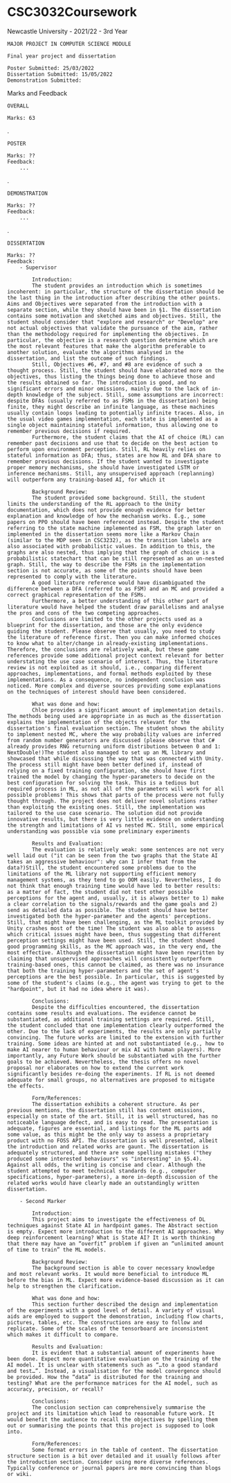 # CSC3032Coursework
Newcastle University - 2021/22 - 3rd Year

	MAJOR PROJECT IN COMPUTER SCIENCE MODULE

	Final year project and dissertation

	Poster Submitted: 25/03/2022
	Dissertation Submitted: 15/05/2022
	Demonstration Submitted: 
	
Marks and Feedback

	OVERALL
	
	Marks: 63
		
.	

	POSTER
	
	Marks: ??
	Feedback: 
		... 
.

	DEMONSTRATION
	
	Marks: ??
	Feedback: 
		...

.

	DISSERTATION 
	
	Marks: ??
	Feedback:
		- Supervisor
			
			Introduction:
			The student provides an introduction which is sometimes incoherent: in particular, the structure of the dissertation should be the last thing in the introduction after describing the other points. Aims and Objectives were separated from the introduction with a separate section, while they should have been in §1. The dissertation contains some motivation and sketched aims and objectives. Still, the student should consider that "explore and research" or "Develop" are not actual objectives that validate the pursuance of the aim, rather than the methodology required for implementing the objectives. In particular, the objective is a research question determine which are the most relevant features that make the algorithm preferable to another solution, evaluate the algorithms analysed in the dissertation, and list the outcome of such findings.
			Still, Objectives #6, #7, and #8 are evidence of such a thought process. Still, the student should have elaborated more on the objectives, thus listing the things being done to achieve those and the results obtained so far. The introduction is good, and no significant errors and minor omissions, mainly due to the lack of in-depth knowledge of the subject. Still, some assumptions are incorrect: despite DFAs (usually referred to as FSMs in the dissertation) being finite, they might describe an infinite language, as these machines usually contain loops leading to potentially infinite traces. Also, in the usual video games implementation, each state is implemented as a single object maintaining stateful information, thus allowing one to remember previous decisions if required.
			Furthermore, the student claims that the AI of choice (RL) can remember past decisions and use that to decide on the best action to perform upon environment perception. Still, RL heavily relies on stateful information as DFA; thus, states are how RL and DFA share to remember previous decisions. If the student wanted to investigate proper memory mechanisms, she should have investigated LSTM or inference mechanisms. Still, any unsupervised approach (replanning) will outperform any training-based AI, for which it

			Background Review:
			The student provided some background. Still, the student limits the understanding of the RL approach to the Unity documentation, which does not provide enough evidence for better explanation and knowledge of how the mechanism works. E.g., some papers on PPO should have been referenced instead. Despite the student referring to the state machine implemented as FSM, the graph later on implemented in the dissertation seems more like a Markov Chain (similar to the MDP seen in CSC3232), as the transition labels are also associated with probabilistic values. In addition to this, the graphs are also nested, thus implying that the graph of choice is a probabilistic statechart that can be still represented as an un-nested graph. Still, the way to describe the FSMs in the implementation section is not accurate, as some of the points should have been represented to comply with the literature.
			A good literature reference would have disambiguated the difference between a DFA (referred to as FSM) and an MC and provided a correct graphical representation of the FSMs.
			Furthermore, a better understanding of this other part of literature would have helped the student draw parallelisms and analyse the pros and cons of the two competing approaches.
			Conclusions are limited to the other projects used as a blueprint for the dissertation, and those are the only evidence guiding the student. Please observe that usually, you need to study the literature of reference first. Then you can make informed choices to know what to alter/change in already-existing implementations. Therefore, the conclusions are relatively weak, but these game references provide some additional project context relevant for better understating the use case scenario of interest. Thus, the literature review is not exploited as it should, i.e., comparing different approaches, implementations, and formal methods exploited by these implementations. As a consequence, no independent conclusion was noticed. More complex and diverse sources providing some explanations on the techniques of interest should have been considered.

			What was done and how:
			Chloe provides a significant amount of implementation details. The methods being used are appropriate in as much as the dissertation explains the implementation of the objects relevant for the dissertation's final evaluation section. The student shows the ability to implement nested MC, where the way probability values are inferred from random number generators are discussed (please observe that C# already provides RNG returning uniform distributions between 0 and 1: NextDouble!)The student also managed to set up an ML library and showcased that while discussing the way that was connected with Unity. The process still might have been better defined if, instead of relying on a fixed training configuration, she should have first trained the model by changing the hyper-parameters to decide on the best configuration for solving the task. This is a tedious but required process in ML, as not all of the parameters will work for all possible problems! This shows that parts of the process were not fully thought through. The project does not deliver novel solutions rather than exploiting the existing ones. Still, the implementation was tailored to the use case scenario. The solution did not provide innovative results, but there is very little evidence on understanding the strength and limitations of AI vs nested MC. Still, some empirical understanding was possible via some preliminary experiments
			
			Results and Evaluation:
			The evaluation is relatively weak: some sentences are not very well laid out ("it can be seen from the two graphs that the State AI takes an aggressive behaviour": why can I infer that from the data?)Still, the student encountered some problems due to the limitations of the ML library not supporting efficient memory management systems, as they tend to go OOM easily. Nevertheless, I do not think that enough training time would have led to better results: as a matter of fact, the student did not test other possible perceptions for the agent and, usually, it is always better to 1) make a clear correlation to the signals/rewards and the game goals and 2) send as detailed data as possible. The student should have better investigated both the hyper-parameter and the agents' perceptions. Still, that might have been challenging, as the ML toolkit provided by Unity crashes most of the time! The student was also able to assess which critical issues might have been, thus suggesting that different perception settings might have been used. Still, the student showed good programming skills, as the MC approach was, in the very end, the most effective. Although the dissertation might have been rewritten by claiming that unsupervised approaches will consistently outperform training-based ones, this cannot be claimed, as there was no insurance that both the training hyper-parameters and the set of agent's perceptions are the best possible. In particular, this is suggested by some of the student's claims (e.g., the agent was trying to get to the "hardpoint", but it had no idea where it was).

			Conclusions:
			Despite the difficulties encountered, the dissertation contains some results and evaluations. The evidence cannot be substantiated, as additional training settings are required. Still, the student concluded that one implementation clearly outperformed the other. Due to the lack of experiments, the results are only partially convincing. The future works are limited to the extension with further training. Some ideas are hinted at and not substantiated (e.g., how to make AI nearer to human behaviour or mix AI with human players). More importantly, any Future Work should be substantiated with the further goals to be achieved. Nevertheless, the thesis offers no novel proposal nor elaborates on how to extend the current work significantly besides re-doing the experiments. If RL is not deemed adequate for small groups, no alternatives are proposed to mitigate the effects.
			
			Form/References:
			The dissertation exhibits a coherent structure. As per previous mentions, the dissertation still has content omissions, especially on state of the art. Still, it is well structured, has no noticeable language defect, and is easy to read. The presentation is adequate, figures are essential, and listings for the ML parts add some value, as this might be the only way to assess a proprietary product with no FOSS API. The dissertation is well presented, albeit the introduction and related works are gaunt. The dissertation is adequately structured, and there are some spelling mistakes ("they produced some interested behaviours" vs "interesting" in §5.4). Against all odds, the writing is concise and clear. Although the student attempted to meet technical standards (e.g., computer specifications, hyper-parameters), a more in-depth discussion of the related works would have clearly made an outstandingly written dissertation.
			
		- Second Marker
			
			Introduction:
			This project aims to investigate the effectiveness of DL techniques against State AI in hardpoint games. The Abstract section is empty. Expect more introduction to the different AI approaches. Why deep reinforcement learning? What is State AI? It is worth thinking that there may have an “overfit” problem if given an “unlimited amount of time to train” the ML models.

			Background Review:
			The background section is able to cover necessary knowledge and most relevant works. It would more beneficial to introduce ML before the bias in ML. Expect more evidence-based discussion as it can help to strengthen the clarification.

			What was done and how:
			This section further described the design and implementation of the experiments with a good level of detail. A variety of visual aids are employed to support the demonstration, including flow charts, pictures, tables, etc. The constructions are easy to follow and replicate. Some of the scales of the tensorboard are inconsistent which makes it difficult to compare.
			
			Results and Evaluation:
			It is evident that a substantial amount of experiments have been done. Expect more quantitative evaluation on the training of the AI model. It is unclear with statements such as “…to a good standard and test…”. Instead, a visualisation for the model convergence should be provided. How the “data” is distributed for the training and testing? What are the performance matrices for the AI model, such as accuracy, precision, or recall?

			Conclusions:
			The conclusion section can comprehensively summarise the project and its limitation which lead to reasonable future work. It would benefit the audience to recall the objectives by spelling them out or summarising the points that this project is supposed to look into.

			Form/References:
			Some format errors in the table of content. The dissertation structure section is a bit over detailed and it usually follows after the introduction section. Consider using more diverse references. Typically conference or journal papers are more convincing than blogs or wiki.
